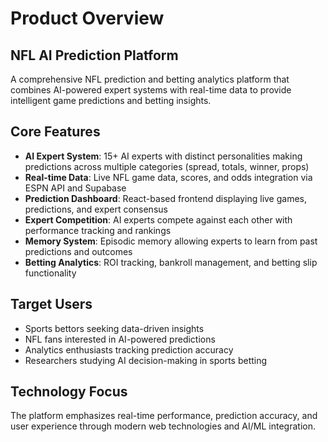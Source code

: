 # Product Overview

## NFL AI Prediction Platform

A comprehensive NFL prediction and betting analytics platform that combines AI-powered expert systems with real-time data to provide intelligent game predictions and betting insights.

## Core Features

- **AI Expert System**: 15+ AI experts with distinct personalities making predictions across multiple categories (spread, totals, winner, props)
- **Real-time Data**: Live NFL game data, scores, and odds integration via ESPN API and Supabase
- **Prediction Dashboard**: React-based frontend displaying live games, predictions, and expert consensus
- **Expert Competition**: AI experts compete against each other with performance tracking and rankings
- **Memory System**: Episodic memory allowing experts to learn from past predictions and outcomes
- **Betting Analytics**: ROI tracking, bankroll management, and betting slip functionality

## Target Users

- Sports bettors seeking data-driven insights
- NFL fans interested in AI-powered predictions
- Analytics enthusiasts tracking prediction accuracy
- Researchers studying AI decision-making in sports betting

## Technology Focus

The platform emphasizes real-time performance, prediction accuracy, and user experience through modern web technologies and AI/ML integration.
